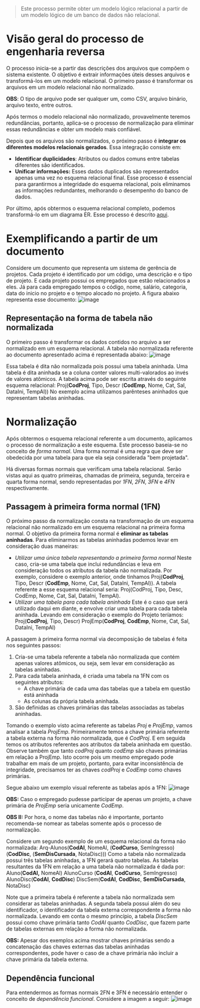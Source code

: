 > Este processo permite obter um modelo lógico relacional a partir de um modelo lógico de um banco de dados não relacional.

# Visão geral do processo de engenharia reversa 

O processo inicia-se a partir das descrições dos arquivos que compõem o sistema existente. O objetivo é extrair informações úteis desses arquivos e transformá-los em um modelo relacional. O primeiro passo é transformar os arquivos em um modelo relacional não normalizado.

**OBS**: O tipo de arquivo pode ser qualquer um, como CSV, arquivo binário, arquivo texto, entre outros. 

Após termos o modelo relacional não normalizado, provavelmente teremos redundâncias, portanto, aplica-se o processo de normalização para eliminar essas redundâncias e obter um modelo mais confiável. 

Depois que os arquivos são normalizados, o próximo passo é **integrar os diferentes modelos relacionais gerados**. Essa integração consiste em:
* **Identificar duplicidades**: Atributos ou dados comuns entre tabelas diferentes são identificados.
* **Unificar informações:** Esses dados duplicados são representados apenas uma vez no esquema relacional final.
Esse processo é essencial para garantirmos a integridade do esquema relacional, pois eliminamos as informações redundantes, melhorando o desempenho do banco de dados.

Por último, após obtermos o esquema relacional completo, podemos transformá-lo em um diagrama ER. Esse processo é descrito [aqui](https://github.com/dinhocss/Banco_de_Dados/blob/182ba17074e19609e5680d5d61a7eaccd312a68a/Banco%20de%20Dados/Normaliza%C3%A7%C3%A3o%20e%20Engenharia%20Reversa/Engenharia%20Reversa%20de%20Modelos%20Relacionais.md).

# Exemplificando a partir de um documento

Considere um documento que representa um sistema de gerência de projetos. Cada projeto é identificado por um código, uma descrição e o tipo de projeto. E cada projeto possui os empregados que estão relacionados a eles. Já para cada empregado tempos o código, nome, salário, categoria, data do inicio no projeto e o tempo alocado no projeto. A figura abaixo representa esse documento:
![image](https://github.com/user-attachments/assets/41b28106-ac79-4ca2-ab40-fd7eda3b962f)

## Representação na forma de tabela não normalizada

O primeiro passo é transformar os dados contidos no arquivo a ser normalizado em um esquema relacional. A tabela não normalizada referente  ao documento apresentado acima é representada abaixo:
![image](https://github.com/user-attachments/assets/e1463340-f943-4385-b383-30c5279084f1)

Essa tabela é dita não normalizada pois possui uma tabela aninhada. Uma tabela é dita aninhada se a coluna conter valores multi-valorados ao invés de valores atômicos. A tabela acima pode ser escrita através do seguinte esquema relacional:
Proj(**CodProj**, Tipo, Descr
				(**CodEmp**, Nome, Cat, Sal, DataIni, TempAl))
No exemplo acima utilizamos parênteses aninhados que representam tabelas aninhadas.
# Normalização

Após obtermos o esquema relacional referente a um documento, aplicamos o processo de normalização a este esquema. Este processo baseia-se no conceito de *forma normal*. Uma forma normal é uma regra que deve ser obedecida por uma tabela para que ela seja considerada "bem projetada".

Há diversas formas normais que verificam uma tabela relacional. Serão vistas aqui as quatro primeiras, chamadas de primeira, segunda, terceira e quarta forma normal, sendo representadas por *1FN*, *2FN*, *3FN* e *4FN* respectivamente.

## Passagem à primeira forma normal (1FN)

O próximo passo da normalização consta na transformação de um esquema relacional não normalizado em um esquema relacional na primeira forma normal. O objetivo da primeira forma normal é **eliminar as tabelas aninhadas**. Para eliminarmos as tabelas aninhadas podemos levar em consideração duas maneiras:
* *Utilizar uma única tabela representando a primeira forma normal*
	Neste caso, cria-se uma tabela que inclui redundâncias e leva em consideração todos os atributos da tabela não normalizada. Por exemplo, considere o exemplo anterior, onde tinhamos Proj(**CodProj**, Tipo, Descr
				(**CodEmp**, Nome, Cat, Sal, DataIni, TempAl)).
	A tabela referente a esse esquema relacional seria: Proj(CodProj, Tipo, Desc, CodEmp, Nome, Cat, Sal, DataIni, TempAl).
* *Utilizar uma tabela para cada tabela aninhada*
	Este é o caso que será utilizado daqui em diante, e envolve criar uma tabela para cada tabela aninhada. Levando em consideração o exemplo do Projeto teríamos:
		Proj(**CodProj**, Tipo, Descr)
		ProjEmp(**CodProj**, **CodEmp**, Nome, Cat, Sal, DataIni, TempAl)

A passagem à primeira forma normal via decomposição de tabelas é feita nos seguintes passos:
1. Cria-se uma tabela referente a tabela não normalizada que contém apenas valores atômicos, ou seja, sem levar em consideração as tabelas aninhadas.
2. Para cada tabela aninhada, é criada uma tabela na 1FN com os seguintes atributos:
	* A chave primária de cada uma das tabelas que a tabela em questão está aninhada
	* As colunas da própria tabela aninhada.
3. São definidas as chaves primárias das tabelas associadas as tabelas aninhadas.

Tomando o exemplo visto acima referente as tabelas *Proj* e *ProjEmp*, vamos analisar a tabela *ProjEmp*. Primeiramente temos a chave primária referente a tabela externa na forma não normalizada, que é *CodProj*. E em seguida temos os atributos referentes aos atributos da tabela aninhada em questão. Observe também que tanto *codProj* quanto *codEmp* são chaves primárias em relação a ProjEmp. Isto ocorre pois um mesmo empregado pode trabalhar em mais de um projeto, portanto, para evitar inconsistência de integridade, precisamos ter as chaves *codProj* e *CodEmp* como chaves primárias.

Segue abaixo um exemplo visual referente as tabelas após a 1FN:
![image](https://github.com/user-attachments/assets/dc57a41a-ecf1-4c97-813f-6b6ab4a5526b)

**OBS:** Caso o empregado pudesse participar de apenas um projeto, a chave primária de *ProjEmp* seria unicamente *CodEmp*. 

**OBS II:** Por hora, o nome das tabelas não é importante, portanto recomenda-se nomear as tabelas somente após o processo de normalização.

Considere um segundo exemplo de um esquema relacional da forma não normalizada:
Arq-Alunos(**CodAl**, NomeAl,
		(**CodCurso**, SemIngresso)
		(**CodDisc**,
			(**SemDisCursada**, NotaDisc)))
Como a tabela não normalizada possui três tabelas aninhadas, a 1FN gerará quatro tabelas. As tabelas resultantes da 1FN em relação a uma tabela não normalizada é dada por:
Aluno(**CodAl,** NomeAl)
AlunoCurso (**CodAl**, **CodCurso**, SemIngresso)
AlunoDisc(**CodAl**, **CodDisc**)
DiscSem(**CodAl**, **CodDisc**, **SemDisCursada**, NotaDisc)

Note que a primeira tabela é referente a tabela não normalizada sem considerar as tabelas aninhadas. A segunda tabela possui além do seu identificador, o identificador da tabela externa correspondente a forma não normalizada. Levando em conta o mesmo princípio, a tabela *DiscSem* possui como chave primária tanto *CodAl* quanto *CodDisc*, que fazem parte de tabelas externas em relação a forma não normalizada.

**OBS:** Apesar dos exemplos acima mostrar chaves primárias sendo a concatenação das chaves externas das tabelas aninhadas correspondentes, pode haver o caso de a chave primária não incluir a chave primária da tabela externa. 

## Dependência funcional

Para entendermos as formas normais 2FN e 3FN é necessário entender o conceito de *dependência funcional*. Considere a imagem a seguir:
![image](https://github.com/user-attachments/assets/e4c32aca-c41a-4d57-8c6b-e7678e201f9a)

